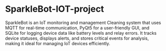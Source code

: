 # SparkleBot-IOT-project
SparkleBot is an IoT monitoring and management Cleaning system that uses MQTT for real-time communication, PyQt5 for a user-friendly GUI, and SQLite for logging device data like battery levels and relay errors. It tracks device statuses, displays alerts, and stores critical events for analysis, making it ideal for managing IoT devices efficiently.

